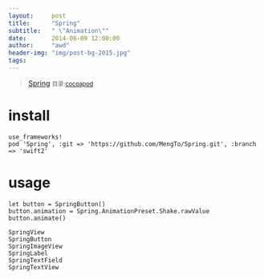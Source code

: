 ```yaml
---
layout:     post
title:      "Spring"
subtitle:   " \"Animation\""
date:       2014-06-09 12:00:00
author:     "awd"
header-img: "img/post-bg-2015.jpg"
tags:
---
```

>[Spring](https://github.com/MengTo/Spring)
><small>目录:[cocoapod](/2014/06/09/cocoapod-cocoapod)</small>


# install
```
use_frameworks!
pod 'Spring', :git => 'https://github.com/MengTo/Spring.git', :branch => 'swift2'
```

# usage
```
let button = SpringButton()
button.animation = Spring.AnimationPreset.Shake.rawValue
button.animate()

SpringView
SpringButton
SpringImageView
SpringLabel
SpringTextField
SpringTextView
```

